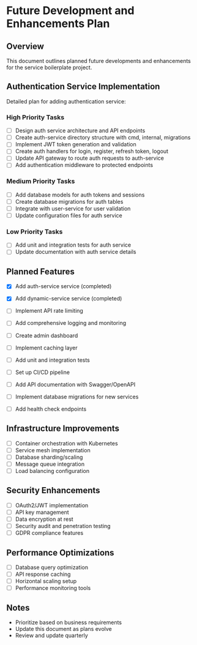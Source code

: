 # Future Development and Enhancements Plan

## Overview

This document outlines planned future developments and enhancements for the service boilerplate project.

## Authentication Service Implementation

Detailed plan for adding authentication service:

### High Priority Tasks

- [ ] Design auth service architecture and API endpoints
- [ ] Create auth-service directory structure with cmd, internal, migrations
- [ ] Implement JWT token generation and validation
- [ ] Create auth handlers for login, register, refresh token, logout
- [ ] Update API gateway to route auth requests to auth-service
- [ ] Add authentication middleware to protected endpoints

### Medium Priority Tasks

- [ ] Add database models for auth tokens and sessions
- [ ] Create database migrations for auth tables
- [ ] Integrate with user-service for user validation
- [ ] Update configuration files for auth service

### Low Priority Tasks

- [ ] Add unit and integration tests for auth service
- [ ] Update documentation with auth service details

## Planned Features
- [x] Add auth-service service (completed)
- [x] Add dynamic-service service (completed)

- [ ] Implement API rate limiting
- [ ] Add comprehensive logging and monitoring
- [ ] Create admin dashboard
- [ ] Implement caching layer
- [ ] Add unit and integration tests
- [ ] Set up CI/CD pipeline
- [ ] Add API documentation with Swagger/OpenAPI
- [ ] Implement database migrations for new services
- [ ] Add health check endpoints

## Infrastructure Improvements

- [ ] Container orchestration with Kubernetes
- [ ] Service mesh implementation
- [ ] Database sharding/scaling
- [ ] Message queue integration
- [ ] Load balancing configuration

## Security Enhancements

- [ ] OAuth2/JWT implementation
- [ ] API key management
- [ ] Data encryption at rest
- [ ] Security audit and penetration testing
- [ ] GDPR compliance features

## Performance Optimizations

- [ ] Database query optimization
- [ ] API response caching
- [ ] Horizontal scaling setup
- [ ] Performance monitoring tools

## Notes

- Prioritize based on business requirements
- Update this document as plans evolve
- Review and update quarterly

